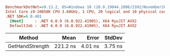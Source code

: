 ``` ini

BenchmarkDotNet=v0.13.2, OS=Windows 10 (10.0.19044.2006/21H2/November2021Update)
Intel Core i9-10850K CPU 3.60GHz, 1 CPU, 20 logical and 10 physical cores
.NET SDK=6.0.401
  [Host]     : .NET 6.0.9 (6.0.922.41905), X64 RyuJIT AVX2
  DefaultJob : .NET 6.0.9 (6.0.922.41905), X64 RyuJIT AVX2


```
|          Method |     Mean |   Error |  StdDev |
|---------------- |---------:|--------:|--------:|
| GetHandStrength | 221.2 ns | 4.01 ns | 3.75 ns |
